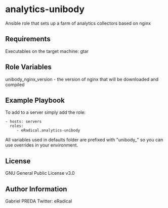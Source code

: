 analytics-unibody
=================

Ansible role that sets up a farm of analytics collectors based on nginx

Requirements
------------

Executables on the target machine: gtar


Role Variables
--------------

unibody_nginx_version - the version of nginx that will be downloaded and compiled


Example Playbook
----------------

To add to a server simply add the role:

    - hosts: servers
      roles:
         - eRadical.analytics-unibody

All variables used in defaults folder are prefixed with "unibody_" so you can use overrides in your environment.

License
-------

GNU General Public License v3.0

Author Information
------------------

Gabriel PREDA
Twitter: eRadical
